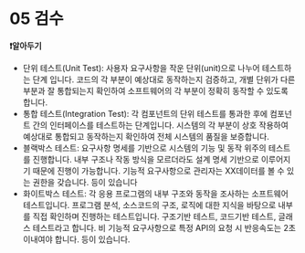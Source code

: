 # 05 검수

**❗알아두기**

- 단위 테스트(Unit Test): 사용자 요구사항을 작운 단위(unit)으로 나누어 테스트하는 단계 입니다. 코드의 각 부분이 예상대로 동작하는지 검증하고, 개별 단위가 다른 부분과 잘 통합되는지 확인하여 소프트웨어의 각 부분이 정확히 동작할 수 있도록 합니다.
- 통합 테스트(Integration Test): 각 컴포넌트의 단위 테스트를 통과한 후에 컴포넌트 간의 인터페이스를 테스트하는 단계입니다. 시스템의 각 부분이 상호 작용하여 예상대로 통합되고 동작하는지 확인하여 전체 시스템의 품질을 보증합니다.
- 블랙박스 테스트: 요구사항 명세를 기반으로 시스템의 기능 및 동작 위주의 테스트를 진행합니다. 내부 구조나 작동 방식을 모르더라도 설계 명세 기반으로 이루어지기 때문에 진행이 가능합니다. 기능적 요구사항으로 관리자는 XX데이터를 볼 수 있는 권한을 갖습니다. 등이 있습니다
- 화이트박스 테스트: 각 응용 프로그램의 내부 구조와 동작을 조사하는 소프트웨어 테스트입니다. 프로그램 분석, 소스코드의 구조, 로직에 대한 지식을 바탕으로 내부를 직접 확인하며 진행하는 테스트입니다. 구조기반 테스트, 코드기반 테스트, 글래스 테스트라고 합니다. 비 기능적 요구사항으로 특정 API의 요청 시 반응속도는 2초 이내여야 합니다. 등이 있습니다.

